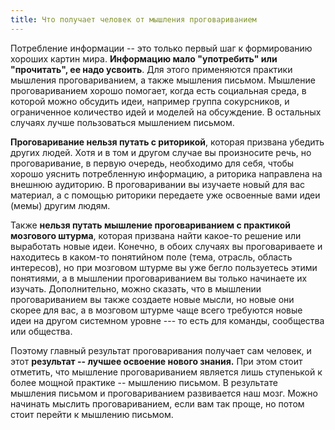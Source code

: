 ```yaml
---
title: Что получает человек от мышления проговариванием
---
```


Потребление информации -- это только первый шаг к формированию хороших
картин мира. **Информацию мало "употребить" или "прочитать", ее надо
усвоить**. Для этого применяются практики мышления проговариванием, а
также мышления письмом. Мышление проговариванием хорошо помогает, когда
есть социальная среда, в которой можно обсудить идеи, например группа
сокурсников, и ограниченное количество идей и моделей на обсуждение. В
остальных случаях лучше пользоваться мышлением письмом.

**Проговаривание нельзя путать с риторикой**, которая призвана убедить
других людей. Хотя и в том и другом случае вы произносите речь, но
проговаривание, в первую очередь, необходимо для себя, чтобы хорошо
уяснить потребленную информацию, а риторика направлена на внешнюю
аудиторию. В проговаривании вы изучаете новый для вас материал, а с
помощью риторики передаете уже освоенные вами идеи (мемы) другим людям.

Также **нельзя путать мышление проговариванием с практикой мозгового
штурма**, которая призвана найти какое-то решение или выработать новые
идеи. Конечно, в обоих случаях вы проговариваете и находитесь в каком-то
понятийном поле (тема, отрасль, область интересов), но при мозговом
штурме вы уже бегло пользуетесь этими понятиями, а в мышлении
проговариванием вы только начинаете их изучать. Дополнительно, можно
сказать, что в мышлении проговариванием вы также создаете новые мысли,
но новые они скорее для вас, а в мозговом штурме чаще всего требуются
новые идеи на другом системном уровне --- то есть для команды,
сообщества или общества.

Поэтому главный результат проговаривания получает сам человек, и этот
**результат -- лучшее освоение нового знания.** При этом стоит отметить,
что мышление проговариванием является лишь ступенькой к более мощной
практике -- мышлению письмом. В результате мышления письмом и
проговариванием развивается наш мозг. Можно начинать мыслить
проговариванием, если вам так проще, но потом стоит перейти к мышлению
письмом.
